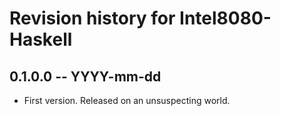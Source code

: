 # Revision history for Intel8080-Haskell

## 0.1.0.0 -- YYYY-mm-dd

* First version. Released on an unsuspecting world.
